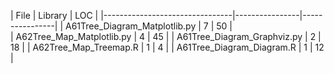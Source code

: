 | File                           |        Library |            LOC | |--------------------------------|----------------|----------------|
| A61Tree_Diagram_Matplotlib.py  |              7 |             50 |  
| A62Tree_Map_Matplotlib.py      |              4 |             45 | 
| A61Tree_Diagram_Graphviz.py    |              2 |             18 | 
| A62Tree_Map_Treemap.R          |              1 |              4 | 
| A61Tree_Diagram_Diagram.R      |              1 |             12 | 
